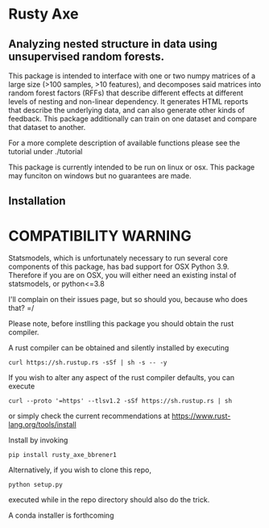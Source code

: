 # Rusty Axe

## Analyzing nested structure in data using unsupervised random forests.

This package is intended to interface with one or two numpy matrices of a large size (>100 samples, >10 features), and decomposes said matrices into random forest factors (RFFs) that describe different effects at different levels of nesting and non-linear dependency. It generates HTML reports that describe the underlying data, and can also generate other kinds of feedback. This package additionally can train on one dataset and compare that dataset to another. 

For a more complete description of available functions please see the tutorial under ./tutorial

This package is currently intended to be run on linux or osx. This package may funciton on windows but no guarantees are made. 

## Installation

# COMPATIBILITY WARNING
Statsmodels, which is unfortunately necessary to run several core components of this package, has bad support for OSX Python 3.9. Therefore if you are on OSX, you will either need an existing instal of statsmodels, or python<=3.8 

I'll complain on their issues page, but so should you, because who does that? =/ 

Please note, before instlling this package you should obtain the rust compiler. 

A rust compiler can be obtained and silently installed by executing 

`curl https://sh.rustup.rs -sSf | sh -s -- -y`

If you wish to alter any aspect of the rust compiler defaults, you can execute 

`curl --proto '=https' --tlsv1.2 -sSf https://sh.rustup.rs | sh`

or simply check the current recommendations at https://www.rust-lang.org/tools/install

Install by invoking 

`pip install rusty_axe_bbrener1`

Alternatively, if you wish to clone this repo, 

`python setup.py`

executed while in the repo directory should also do the trick. 

A conda installer is forthcoming
